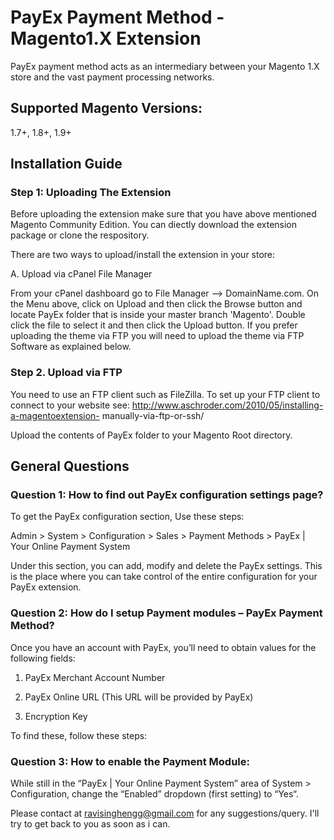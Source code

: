 # PayEx Payment Method - Magento1.X Extension

PayEx payment method acts as an intermediary between your Magento 1.X store and the vast payment processing networks.

## Supported Magento Versions: 
1.7+, 1.8+, 1.9+

## Installation Guide

### Step 1: Uploading The Extension

Before uploading the extension make sure that you have above mentioned Magento Community Edition. You can diectly download the extension package or clone the respository. 

There are two ways to upload/install the extension in your store:

A. Upload via cPanel File Manager

From your cPanel dashboard go to File Manager --> DomainName.com. On the Menu above, click on Upload and then click the Browse button and locate PayEx folder that is inside your master branch 'Magento'. Double click the file to select it and
then click the Upload button. If you prefer uploading the theme via FTP you will need to upload the theme via FTP Software as explained below.

### Step 2. Upload via FTP

You need to use an FTP client such as FileZilla. To set up your FTP client to connect to your website see: http://www.aschroder.com/2010/05/installing-a-magentoextension-
manually-via-ftp-or-ssh/

Upload the contents of PayEx folder to your Magento Root directory.

## General Questions

### Question 1:  How to find out PayEx configuration settings page?

To get the PayEx configuration section, Use these steps:

Admin > System > Configuration > Sales > Payment Methods > PayEx | Your Online Payment System

Under this section, you can add, modify and delete the PayEx settings. This is the place where you can take control of the entire configuration for your PayEx extension.

### Question 2:  How do I setup Payment modules – PayEx Payment Method?

Once you have an account with PayEx, you’ll need to obtain values for the following fields:

1. PayEx Merchant Account Number

2. PayEx Online URL (This URL will be provided by PayEx)

3. Encryption Key

To find these, follow these steps:

### Question 3: How to enable the Payment Module:

While still in the “PayEx | Your Online Payment System” area of System > Configuration, change the “Enabled” dropdown (first setting) to “Yes“.

Please contact at ravisinghengg@gmail.com for any suggestions/query. I'll try to get back to you as soon as i can.
